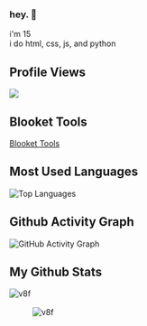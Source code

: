 ### hey. 👋

i'm 15
<br>
i do html, css, js, and python


## Profile Views
![](https://komarev.com/ghpvc/?username=v8f&color=orange)
<br>
## Blooket Tools
[Blooket Tools](https://github.com/BlooketTools)
## Most Used Languages
![Top Languages](https://github-readme-stats.vercel.app/api/top-langs/?username=v8f&show_icons=true&locale=en&layout=compact&theme=tokyonight&count_private=true)
## Github Activity Graph


![GitHub Activity Graph](https://activity-graph.herokuapp.com/graph?username=v8f&theme=gotham)  

## My Github Stats

<p align="left"><img align="left" src="https://github-readme-stats.vercel.app/api?username=v8f&show_icons=true&locale=en&layout=compact&theme=tokyonight&count_private=true" alt="v8f" style="margin-bottom:25px;"/></p>

<p style="margin-top:25px;"><img align="center" src="https://github-readme-streak-stats.herokuapp.com?user=v8f&theme=tokyonight&hide_border=false&date_format=M%20j%5B%2C%20Y%5D" alt="v8f" style="margin-top: 25px;"/></p>
 
<br />



